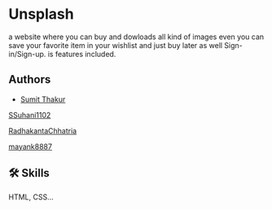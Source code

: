 
# Unsplash
a website where you can buy and dowloads all kind of images even you can save your favorite item in your wishlist and just buy later as well Sign-in/Sign-up.
is features included.
## Authors

- [Sumit Thakur](https://www.github.com/SamSumit007)


[SSuhani1102](https://www.github.com/Suhani1102)

[RadhakantaChhatria](https://www.github.com/RadhakantaChhatria)

[mayank8887](https://www.github.com/mayank8887)



## 🛠 Skills
 HTML, CSS...
